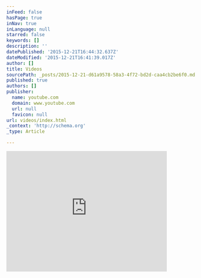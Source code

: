 ```yaml
---
inFeed: false
hasPage: true
inNav: true
inLanguage: null
starred: false
keywords: []
description: ''
datePublished: '2015-12-21T16:44:32.637Z'
dateModified: '2015-12-21T16:41:39.017Z'
author: []
title: Videos
sourcePath: _posts/2015-12-21-d61a9578-58a3-4f72-bd2d-caa4cb2be6f0.md
published: true
authors: []
publisher:
  name: youtube.com
  domain: www.youtube.com
  url: null
  favicon: null
url: videos/index.html
_context: 'http://schema.org'
_type: Article

---
```

<iframe width="420" height="315" src="https://www.youtube.com/embed/b2zR3YAxCMA" frameborder="0" allowfullscreen="allowfullscreen" style=""></iframe>